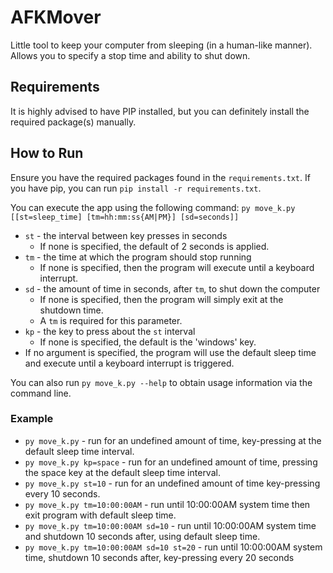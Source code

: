 <h1>AFKMover</h1>
Little tool to keep your computer from sleeping (in a human-like manner). Allows you to specify a stop time and ability to shut down. 

<h2>Requirements</h2>
<p>It is highly advised to have PIP installed, but you can definitely install the required package(s) manually.</p>

<h2>How to Run</h2>
<p>Ensure you have the required packages found in the <code>requirements.txt</code>. 
If you have pip, you can run <code>pip install -r requirements.txt</code>.</p>

<p>You can execute the app using the following command: 
<code>py move_k.py [[st=sleep_time] [tm=hh:mm:ss{AM|PM}] [sd=seconds]]</code></p>
<ul id="cla">
    <li><code>st</code> - the interval between key presses in seconds
        <ul>
            <li>If none is specified, the default of 2 seconds is applied.</li>    
        </ul>
    </li>
    <li><code>tm</code> - the time at which the program should stop running
        <ul>
            <li>If none is specified, then the program will execute until a keyboard interrupt.</li>    
        </ul>
    </li>
    <li><code>sd</code> - the amount of time in seconds, after <code>tm</code>, to shut down the computer
        <ul>
            <li>If none is specified, then the program will simply exit at the shutdown time.</li>
            <li>A <code>tm</code> is required for this parameter.</li>
        </ul>
    </li>
    <li><code>kp</code> - the key to press about the <code>st</code> interval
        <ul>
            <li>If none is specified, the default is the 'windows' key.</li>
        </ul>
    </li>
    <li>If no argument is specified, the program will use the default sleep time and execute until a keyboard interrupt 
    is triggered.</li>
</ul>

<p>You can also run <code>py move_k.py --help</code> to obtain usage information via the command line.</p>

<h3>Example</h3>
<ul id="examples">
    <li><code>py move_k.py</code> - run for an undefined amount of time, key-pressing at the default sleep time interval.</li>
    <li><code>py move_k.py kp=space</code> - run for an undefined amount of time, pressing the space key at the default sleep time interval.</li>
    <li><code>py move_k.py st=10</code> - run for an undefined amount of time key-pressing every 10 seconds.</li>
    <li><code>py move_k.py tm=10:00:00AM</code> - run until 10:00:00AM system time then exit program with default sleep time.</li>
    <li><code>py move_k.py tm=10:00:00AM sd=10</code> - run until 10:00:00AM system time and shutdown 10 seconds after, using default sleep time.</li>
    <li><code>py move_k.py tm=10:00:00AM sd=10 st=20</code> - run until 10:00:00AM system time, shutdown 10 seconds after, key-pressing every 20 seconds</li>
</ul>
